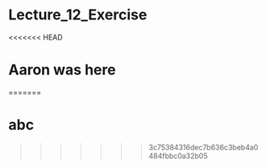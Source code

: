 # Lecture_12_Exercise
<<<<<<< HEAD
# Aaron was here
=======

# abc
>>>>>>> 3c75384316dec7b636c3beb4a0484fbbc0a32b05
